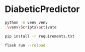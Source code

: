 # DiabeticPredictor

```bash
python -m venv venv
.\venv\Scripts\activate

pip install -r requirements.txt

flask run --reload
```
